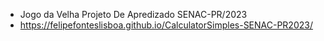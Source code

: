 - Jogo da Velha Projeto De Apredizado SENAC-PR/2023 
- https://felipefonteslisboa.github.io/CalculatorSimples-SENAC-PR2023/
